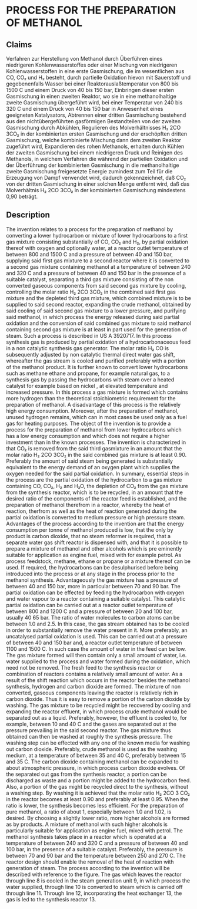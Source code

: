 # PROCESS FOR THE PREPARATION OF METHANOL

## Claims
Verfahren zur Herstellung von Methanol durch Überführen eines niedrigeren Kohlenwasserstoffes oder einer Mischung von niedrigeren Kohlenwasserstoffen in eine erste Gasmischung, die im wesentlichen aus CO, CO₂ und H₂ besteht, durch partielle Oxidation hievon mit Sauerstoff und gegebenenfalls Wasser bei einer Reaktorauslaßtemperatur von 800 bis 1500 C und einem Druck von 40 bis 150 bar, Einbringen dieser ersten Gasmischung in einen zweiten Reaktor, wo sie in eine methanolhaltige zweite Gasmischung übergeführt wird, bei einer Temperatur von 240 bis 320 C und einem Druck von 40 bis 150 bar in Anwesenheit eines geeigneten Katalysators, Abtrennen einer dritten Gasmischung bestehend aus den nichtübergeführten gasförmigen Bestandteilen von der zweiten Gasmischung durch Abkühlen, Regulieren des Molverhältnisses H₂ 2CO 3CO₂ in der kombinierten ersten Gasmischung und der erschöpften dritten Gasmischung, welche kombinierte Mischung dann dem zweiten Reaktor zugeführt wird, Expandieren des rohen Methanols, erhalten durch Kühlen der zweiten Gasmischung bei einem niedrigeren Druck und Reinigen des Methanols, in welchem Verfahren die während der partiellen Oxidation und der Überführung der kombinierten Gasmischung in die methanolhaltige zweite Gasmischung freigesetzte Energie zumindest zum Teil für die Erzeugung von Dampf verwendet wird, dadurch gekennzeichnet, daß CO₂ von der dritten Gasmischung in einer solchen Menge entfernt wird, daß das Molverhältnis H₂ 2CO 3CO₂ in der kombinierten Gasmischung mindestens 0,90 beträgt.

## Description
The invention relates to a process for the preparation of methanol by converting a lower hydrocarbon or mixture of lower hydrocarbons to a first gas mixture consisting substantially of CO, CO₂ and H₂, by partial oxidation thereof with oxygen and optionally water, at a reactor outlet temperature of between 800 and 1500 C and a pressure of between 40 and 150 bar, supplying said first gas mixture to a second reactor where it is converted to a second gas mixture containing methanol at a temperature of between 240 and 320 C and a pressure of between 40 and 150 bar in the presence of a suitable catalyst, separating a third gas mixture consisting of the non converted gaseous components from said second gas mixture by cooling, controlling the molar ratio H₂ 2CO 3CO₂ in the combined said first gas mixture and the depleted third gas mixture, which combined mixture is to be supplied to said second reactor, expanding the crude methanol, obtained by said cooling of said second gas mixture to a lower pressure, and purifying said methanol, in which process the energy released during said partial oxidation and the conversion of said combined gas mixture to said methanol containing second gas mixture is at least in part used for the generation of steam. Such a process is described in US A 3920717. In this process synthesis gas is produced by partial oxidation of a hydrocarbonaceous feed in a non catalytic synthesis gas generator. The molar ratio H₂ CO is subsequently adjusted by non catalytic thermal direct water gas shift, whereafter the gas stream is cooled and purified preferably with a portion of the methanol product. It is further known to convert lower hydrocarbons such as methane ethane and propane, for example natural gas, to a synthesis gas by passing the hydrocarbons with steam over a heated catalyst for example based on nickel , at elevated temperature and increased pressure. In this process a gas mixture is formed which contains more hydrogen than the theoretical stoichiometric requirement for the preparation of methanol. A disadvantage of this process is the relatively high energy consumption. Moreover, after the preparation of methanol, unused hydrogen remains, which can in most cases be used only as a fuel gas for heating purposes. The object of the invention is to provide a process for the preparation of methanol from lower hydrocarbons which has a low energy consumption and which does not require a higher investment than in the known processes. The invention is characterized in that CO₂ is removed from the said third gasmixture in an amount that the molar ratio H₂ 2CO 3CO₂ in the said combined gas mixture is at least 0.90. Preferably the amount of said steam being generated is substantially equivalent to the energy demand of an oxygen plant which supplies the oxygen needed for the said partial oxidation. In summary, essential steps in the process are the partial oxidation of the hydrocarbon to a gas mixture containing CO, CO₂, H₂ and H₂O, the depletion of CO₂ from the gas mixture from the synthesis reactor, which is to be recycled, in an amount that the desired ratio of the components of the reactor feed is established, and the preparation of methanol therefrom in a reactor, whereby the heat of reaction, therfrom as well as the heat of reaction generated during the partial oxidation is converted to medium pressure or high pressure steam. Advantages of the process according to the invention are that the energy consumption per tonne of methanol produced is low, that the only by product is carbon dioxide, that no steam reformer is required, that a separate water gas shift reactor is dispensed with, and that it is possible to prepare a mixture of methanol and other alcohols which is pre eminently suitable for application as engine fuel, mixed with for example petrol. As process feedstock, methane, ethane or propane or a mixture thereof can be used. If required, the hydrocarbons can be desulphurised before being introduced into the process or at any stage in the process prior to the methanol synthesis. Advantageously the gas mixture has a pressure of between 40 and 150 bar, more in particular between 70 and 90 bar. The partial oxidation can be effected by feeding the hydrocarbon with oxygen and water vapour to a reactor containing a suitable catalyst. This catalytic partial oxidation can be carried out at a reactor outlet temperature of between 800 and 1200 C and a pressure of between 20 and 100 bar, usually 40 65 bar. The ratio of water molecules to carbon atoms can be between 1.0 and 2.5. In this case, the gas stream obtained has to be cooled in order to substantially remove the water present in it. More preferably, an uncatalysed partial oxidation is used. This can be carried out at a pressure of between 40 and 150 bar and, a reactor outlet temperature of between 1100 and 1500 C. In such case the amount of water in the feed can be low. The gas mixture formed will then contain only a small amount of water, i.e. water supplied to the process and water formed during the oxidation, which need not be removed. The fresh feed to the synthesis reactor or combination of reactors contains a relatively small amount of water. As a result of the shift reaction which occurs in the reactor besides the methanol synthesis, hydrogen and carbon dioxide are formed. The mixture of non converted, gaseous components leaving the reactor is relatively rich in carbon dioxide. Thus it is easy to remove a portion of the carbon dioxide by washing. The gas mixture to be recycled might be recovered by cooling and expanding the reactor effluent, in which process crude methanol would be separated out as a liquid. Preferably, however, the effluent is cooled to, for example, between 10 and 40 C and the gases are separated out at the pressure prevailing in the said second reactor. The gas mixture thus obtained can then be washed at roughly the synthesis pressure. The washing step can be effected with any one of the known media for washing out carbon dioxide. Preferably, crude methanol is used as the washing medium, at a temperature of between 35 and 40 C, preferably between 15 and 35 C. The carbon dioxide containing methanol can be expanded to about atmospheric pressure, in which process carbon dioxide evolves. Of the separated out gas from the synthesis reactor, a portion can be discharged as waste and a portion might be added to the hydrocarbon feed. Also, a portion of the gas might be recycled direct to the synthesis, without a washing step. By washing it is achieved that the molar ratio H₂ 2CO 3 CO₂ in the reactor becomes at least 0.90 and preferably at least 0.95. When the ratio is lower, the synthesis becomes less efficient. For the preparation of pure methanol, a ratio of about 1, especially between 1.0 and 1.02, is desired. By choosing a slightly lower ratio, more higher alcohols are formed as by products. A mixture of methanol with such higher alcohols is particularly suitable for application as engine fuel, mixed with petrol. The methanol synthesis takes place in a reactor which is operated at a temperature of between 240 and 320 C and a pressure of between 40 and 100 bar, in the presence of a suitable catalyst. Preferably, the pressure is between 70 and 90 bar and the temperature between 250 and 270 C. The reactor design should enable the removal of the heat of reaction with generation of steam. The process according to the invention will be described with reference to the figure. The gas which leaves the reactor through line 8 is cooled in the steam generation unit 9, in which process the water supplied, through line 10 is converted to steam which is carried off through line 11. Through line 12, incorporating the heat exchanger 13, the gas is led to the synthesis reactor 13.